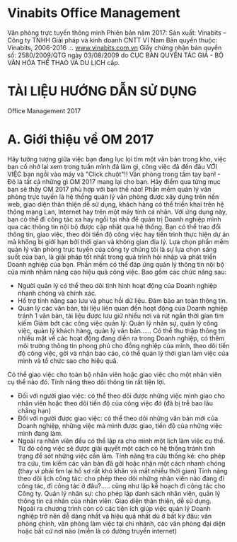 # Vinabits Office Management

Văn phòng trực tuyến thông minh
Phiên bản năm 2017:
Sản xuất: Vinabits – Công ty TNHH Giải pháp và kinh doanh CNTT Vĩ Nam
Bản quyền thuộc: Vinabits, 2006-2016 .:. www.vinabits.com.vn
Giấy chứng nhận bản quyền số: 2580/2009/QTG ngày 03/08/2009
do CỤC BẢN QUYỀN TÁC GIẢ - BỘ VĂN HÓA THỂ THAO VÀ DU LỊCH cấp.

# TÀI LIỆU HƯỚNG DẪN SỬ DỤNG
Office Management 2017

# A. Giới thiệu về OM 2017
Hãy tưởng tượng giữa việc bạn đang lục lọi tìm một văn bản trong kho,
việc bạn cố nhớ lại xem trong tuần mình đã làm gì, công việc đã đến đâu VỚI
VIỆC bạn ngồi vào máy và "Click chuột"!! Văn phòng trong tầm tay bạn! - Đó
là tất cả những gì OM 2017 mang lại cho bạn. Hãy điểm qua từng mục bạn sẽ
thấy OM 2017 phù hợp với bạn thế nào!
Phần mềm quản lý văn phòng trực tuyến là hệ thống quản lý văn phòng
được xây dựng trên nền web, giao diện thân thiện dễ sử dụng, khách hàng có thể
triển khai trên hệ thông mạng Lan, Internet hay trên một máy tính cá nhân. Với
ứng dụng này, bạn có thể đi công tác xa hay ngồi tại nhà để quản trị Doanh
nghiệp mình qua các thông tin nội bộ được cập nhật qua hệ thống. Bạn có thể
trao đổi thông tin, giao việc, theo dõi tiến độ công việc hay tiến trình thực hiện
dự án mà không bị giới hạn bởi thời gian và không gian địa lý.
Lựa chọn phần mềm quản lý văn phòng trực tuyến của công ty chúng tôi là
sự lựa chọn sáng suốt của bạn, là giải pháp tốt nhất trong quá trình hội nhập và
phát triển Doanh nghiệp của bạn.
Phần mềm có thể đáp ứng quản lý thông tin nội bộ của mình nhằm nâng
cao hiệu quả công việc. Bao gồm các chức năng sau:
- Người quản lý có thể theo dõi tình hình hoạt động của Doanh nghiệp
nhanh chóng và chính xác.
- Hổ trợ tính năng sao lưu và phục hồi dữ liệu. Đảm bảo an toàn thông tin.
- Quản lý các văn bản, tài liệu liên quan đến hoạt động của Doanh nghiệp
tránh 1 văn bản, tài liệu được lưu giữ nhiều nơi và rút ngắn thời gian tìm
kiếm
Giảm bớt các công việc quản lý: Quản lý nhân sự, quản lý công việc, quản
lý khách hàng, quản lý văn bản……
Có thể thu thập thông tin nhiều mặt về các hoạt động đang diễn ra trong
Doanh nghiệp, có thêm môi trường thông tin phong phú cho đồng nghiệp của
mình, theo dõi tiến độ công việc, gởi và nhận báo cáo, có thể quản lý thời gian
làm việc của mình và tổ chức sao cho hiệu quả.

Có thể giao việc cho toàn bộ nhân viên hoặc giao việc cho một nhân viên
cụ thể nào đó.
Tính năng theo dõi thông tin rất tiện lợi.
- Đối với người giao việc: có thể theo dõi được những việc mình giao cho
nhân viên hoặc theo dõi tiến độ của công việc đó (đã bị trễ bao lâu chẳng
hạn)
- Đối với người được giao việc: có thể theo dõi những văn bản mới của
Doanh nghiệp, những việc mà mình được giao, tiến độ của những việc
mình đang làm.
- Ngoài ra nhân viên đều có thể lập ra cho mình một lịch làm việc cụ thể.
Từ đó công việc sẽ được giải quyết một cách có hệ thống tránh tình trạng
để sót những việc cần làm.
Tính năng tra cứu thống kê: cho phép tra cứu, tìm kiếm các văn bản đã gởi
hoặc nhận một cách nhanh chóng (thay vì phải tìm lại hồ sơ rất khó khăn và mất
nhiều thời gian)
Tính năng theo dõi lịch công tác: cho phép theo dõi những nhân viên nào
đang đi công tác, đi công tác ở đâu?..... cũng như lập kế hoạch đi công tác cho
Công ty.
Quản lý nhân sự: cho phép lập danh sách nhân viên, quản lý thông tin cá
nhân của nhân viên.
Giao diện thân thiện, dễ sử dụng.
Ngoài ra chương trình còn có các tiện ích giúp việc quản lý Doanh nghiệp
trở nên dễ dàng nhất và hiệu quả nhất dù ở bất kỳ đâu: văn phòng chính, văn
phòng làm việc tại chi nhánh, các văn phòng đại diện hoặc bất cứ nơi nào (miễn
là có đường truyền internet)
